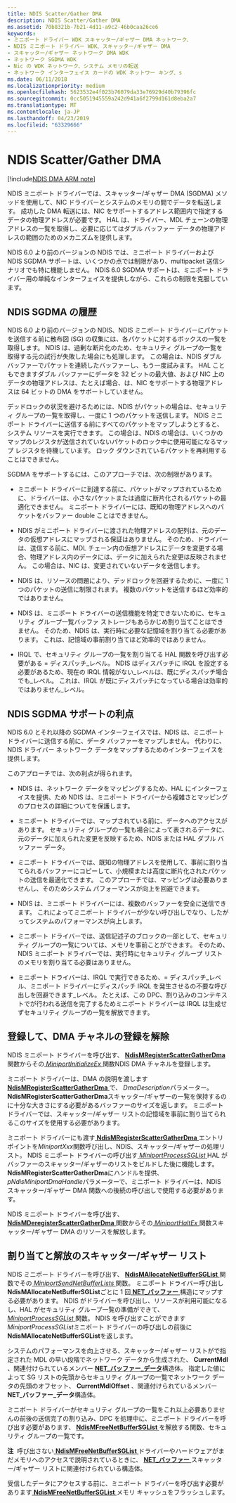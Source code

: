 ```yaml
---
title: NDIS Scatter/Gather DMA
description: NDIS Scatter/Gather DMA
ms.assetid: 70b8321b-7b21-4d11-a9c2-46b0caa26ce6
keywords:
- ミニポート ドライバー WDK スキャッター/ギャザー DMA ネットワーク、
- NDIS ミニポート ドライバー WDK、スキャッター/ギャザー DMA
- スキャッター/ギャザー ネットワーク DMA WDK
- ネットワーク SGDMA WDK
- Nic の WDK ネットワーク、システム メモリの転送
- ネットワーク インターフェイス カードの WDK ネットワー キング、s
ms.date: 06/11/2018
ms.localizationpriority: medium
ms.openlocfilehash: 5623532e4f023b76079da33e76929d40b79396fc
ms.sourcegitcommit: 0cc5051945559a242d941a6f2799d161d8eba2a7
ms.translationtype: MT
ms.contentlocale: ja-JP
ms.lasthandoff: 04/23/2019
ms.locfileid: "63329666"
---
```

# <a name="ndis-scattergather-dma"></a>NDIS Scatter/Gather DMA

[!include[NDIS DMA ARM note](ndis-dma-arm-note.md)]

NDIS ミニポート ドライバーでは、スキャッター/ギャザー DMA (SGDMA) メソッドを使用して、NIC ドライバーとシステムのメモリの間でデータを転送します。 成功した DMA 転送には、NIC をサポートするアドレス範囲内で指定するデータの物理アドレスが必要です。 HAL は、ドライバー、MDL チェーンの物理アドレスの一覧を取得し、必要に応じてはダブル バッファー データの物理アドレスの範囲のためのメカニズムを提供します。

NDIS 6.0 より前のバージョンの NDIS では、ミニポート ドライバーおよび NDIS SGDMA サポートは、いくつかの点では制限があり、multipacket 送信シナリオでも特に機能しません。 NDIS 6.0 SGDMA サポートは、ミニポート ドライバー用の単純なインターフェイスを提供しながら、これらの制限を克服しています。

## <a name="history-of-ndis-sgdma"></a>NDIS SGDMA の履歴

NDIS 6.0 より前のバージョンの NDIS、NDIS ミニポート ドライバーにパケットを送信する前に散布図 (SG) の収集には、各パケットに対するボックスの一覧を取得します。 NDIS は、過剰な断片化のため、セキュリティ グループの一覧を取得する元の試行が失敗した場合にも処理します。 この場合は、NDIS ダブル バッファーでパケットを連続したバッファーし、もう一度試みます。 HAL こともできますダブル バッファーにデータを 32 ビットの最大値、および NIC 上のデータの物理アドレスは、たとえば場合、は、NIC をサポートする物理アドレスは 64 ビットの DMA をサポートしていません。

デッドロックの状況を避けるためには、NDIS がパケットの場合は、セキュリティ グループの一覧を取得し、一度に 1 つのパケットを送信します。 NDIS ミニポート ドライバーに送信する前にすべてのパケットをマップしようとすると、システム リソースを実行できます。 この場合は、NDIS の場合は、いくつかのマップのレジスタが送信されていないパケットのロック中に使用可能になるマップ レジスタを待機しています。 ロック ダウンされているパケットを再利用することはできません。

SGDMA をサポートするには、このアプローチでは、次の制限があります。

-   ミニポート ドライバーに到達する前に、パケットがマップされているために、ドライバーは、小さなパケットまたは過度に断片化されるパケットの最適化できません。 ミニポート ドライバーには、既知の物理アドレスへのパケットをバッファー double ことはできません。

-   NDIS がミニポート ドライバーに渡された物理アドレスの配列は、元のデータの仮想アドレスにマップされる保証はありません。 そのため、ドライバーは、送信する前に、MDL チェーン内の仮想アドレスにデータを変更する場合、物理アドレス内のデータには、データに加えられた変更は反映されません。 この場合は、NIC は、変更されていないデータを送信します。

-   NDIS は、リソースの問題により、デッドロックを回避するために、一度に 1 つのパケットの送信に制限されます。 複数のパケットを送信するほど効率的ではありません。

-   NDIS は、ミニポート ドライバーの送信機能を特定できないために、セキュリティ グループ一覧バッファ ストレージもあらかじめ割り当てことはできません。 そのため、NDIS は、実行時に必要な記憶域を割り当てる必要があります。 これは、記憶域の事前割り当てほど効率的ではありません。

-   IRQL で、セキュリティ グループの一覧を割り当てる HAL 関数を呼び出す必要がある = ディスパッチ\_レベル。 NDIS はディスパッチに IRQL を設定する必要があるため、現在の IRQL 情報がない\_レベルは、既にディスパッチ場合でも\_レベル。 これは、IRQL が既にディスパッチになっている場合は効率的ではありません\_レベル。

## <a name="benefits-of-ndis-sgdma-support"></a>NDIS SGDMA サポートの利点

NDIS 6.0 とそれ以降の SGDMA インターフェイスでは、NDIS は、ミニポート ドライバーに送信する前に、データ バッファーをマップしません。 代わりに、NDIS ドライバー ネットワーク データをマップするためのインターフェイスを提供します。

このアプローチでは、次の利点が得られます。

-   NDIS は、ネットワーク データをマッピングするため、HAL にインターフェイスを提供、ため NDIS は、ミニポート ドライバーから複雑さとマッピングのプロセスの詳細についてを保護します。

-   ミニポート ドライバーでは、マップされている前に、データへのアクセスがあります。 セキュリティ グループの一覧も場合によって表されるデータに、元のデータに加えられた変更を反映するため、NDIS または HAL ダブル バッファー データ。

-   ミニポート ドライバーでは、既知の物理アドレスを使用して、事前に割り当てられるバッファーにコピーして、小規模または高度に断片化されたパケットの送信を最適化できます。 このアプローチでは、マッピングは必要ありませんし、そのためシステム パフォーマンスが向上を回避できます。

-   NDIS は、ミニポート ドライバーには、複数のバッファーを安全に送信できます。 これによってミニポート ドライバーが少ない呼び出しでなり、したがってシステムのパフォーマンスが向上します。

-   ミニポート ドライバーでは、送信記述子のブロックの一部として、セキュリティ グループの一覧については、メモリを事前ことができます。 そのため、NDIS ミニポート ドライバーでは、実行時にセキュリティ グループ リストのメモリを割り当てる必要はありません。

-   ミニポート ドライバーは、IRQL で実行できるため、= ディスパッチ\_レベル、ミニポート ドライバーにディスパッチ IRQL を発生させるの不要な呼び出しを回避できます\_レベル。 たとえば、この DPC、割り込みのコンテキストでが行われる送信を完了するためミニポート ドライバーは IRQL は生成せずセキュリティ グループの一覧を解放できます。


## <a name="registering-and-deregistering-dma-channels"></a>登録して、DMA チャネルの登録を解除

NDIS ミニポート ドライバーを呼び出す、 [ **NdisMRegisterScatterGatherDma** ](https://msdn.microsoft.com/library/windows/hardware/ff563659)関数からその[ *MiniportInitializeEx* ](https://msdn.microsoft.com/library/windows/hardware/ff559389)関数NDIS DMA チャネルを登録します。

ミニポート ドライバーは、DMA の説明を渡します[ **NdisMRegisterScatterGatherDma** ](https://msdn.microsoft.com/library/windows/hardware/ff563659)で、 *DmaDescription*パラメーター。 **NdisMRegisterScatterGatherDma**スキャッター/ギャザーの一覧を保持するのに十分な大きさにする必要があるバッファーのサイズを返します。 ミニポート ドライバーでは、スキャッター/ギャザー リストの記憶域を事前に割り当てられるこのサイズを使用する必要があります。

ミニポート ドライバーにも渡す[ **NdisMRegisterScatterGatherDma** ](https://msdn.microsoft.com/library/windows/hardware/ff563659)エントリ ポイントを*MiniportXxx*関数呼び出し、NDIS、スキャッター/ギャザーの処理リスト。 NDIS ミニポート ドライバーの呼び出す[ *MiniportProcessSGList* ](https://msdn.microsoft.com/library/windows/hardware/ff559420) HAL がバッファーのスキャッター/ギャザーのリストをビルドした後に機能します。 **NdisMRegisterScatterGatherDma**にハンドルを提供、 *pNdisMiniportDmaHandle*パラメーターで、ミニポート ドライバーは、NDIS スキャッター/ギャザー DMA 関数への後続の呼び出しで使用する必要があります。

NDIS ミニポート ドライバーを呼び出す、 [ **NdisMDeregisterScatterGatherDma** ](https://msdn.microsoft.com/library/windows/hardware/ff563581)関数からその[ *MiniportHaltEx* ](https://msdn.microsoft.com/library/windows/hardware/ff559388)関数スキャッター/ギャザー DMA のリソースを解放します。

## <a name="allocating-and-freeing-scattergather-lists"></a>割り当てと解放のスキャッター/ギャザー リスト

NDIS ミニポート ドライバーを呼び出す、 [ **NdisMAllocateNetBufferSGList** ](https://msdn.microsoft.com/library/windows/hardware/ff562776)関数でその[ *MiniportSendNetBufferLists* ](https://msdn.microsoft.com/library/windows/hardware/ff559440)関数。 ミニポート ドライバー呼び出し**NdisMAllocateNetBufferSGList**ごとに 1 回[ **NET\_バッファー** ](https://msdn.microsoft.com/library/windows/hardware/ff568376)構造にマップする必要があります。 NDIS がドライバーを呼び出し、リソースが利用可能になるし、HAL がセキュリティ グループ一覧の準備ができて、 [ *MiniportProcessSGList* ](https://msdn.microsoft.com/library/windows/hardware/ff559420)関数。 NDIS を呼び出すことができます*MiniportProcessSGList*ミニポート ドライバーの呼び出しの前後に**NdisMAllocateNetBufferSGList**を返します。

システムのパフォーマンスを向上させる、スキャッター/ギャザー リストがで指定された MDL の早い段階でネットワーク データから生成された、 **CurrentMdl** 、関連付けられているメンバー [ **NET\_バッファー\_データ**](https://msdn.microsoft.com/library/windows/hardware/ff568381)構造体。 指定した値によって SG リストの先頭からセキュリティ グループの一覧でネットワーク データの先頭のオフセット、 **CurrentMdlOffset** 、関連付けられているメンバー **NET\_バッファー\_データ**構造体。

ミニポート ドライバーがセキュリティ グループの一覧をこれ以上必要ありませんの前後の送信完了の割り込み、DPC を処理中に、ミニポート ドライバーを呼び出す必要があります、 [ **NdisMFreeNetBufferSGList** ](https://msdn.microsoft.com/library/windows/hardware/ff563586)を解放する関数、セキュリティ グループの一覧です。

**注**  呼び出さない[ **NdisMFreeNetBufferSGList** ](https://msdn.microsoft.com/library/windows/hardware/ff563586)ドライバーやハードウェアがまだメモリへのアクセスで説明されているときに、 [ **NET\_バッファー** ](https://msdn.microsoft.com/library/windows/hardware/ff568376)スキャッター/ギャザー リストに関連付けられている構造体。 

受信したデータにアクセスする前に、ミニポート ドライバーを呼び出す必要があります[ **NdisMFreeNetBufferSGList** ](https://msdn.microsoft.com/library/windows/hardware/ff563586)メモリ キャッシュをフラッシュします。
